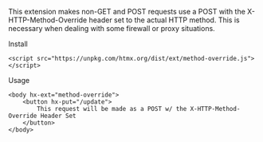 This extension makes non-GET and POST requests use a POST with the X-HTTP-Method-Override header set to the actual HTTP method. This is necessary when dealing with some firewall or proxy situations.

Install
```
<script src="https://unpkg.com/htmx.org/dist/ext/method-override.js"></script>
```
Usage
```
<body hx-ext="method-override">
    <button hx-put="/update">
        This request will be made as a POST w/ the X-HTTP-Method-Override Header Set
    </button>
</body>
```